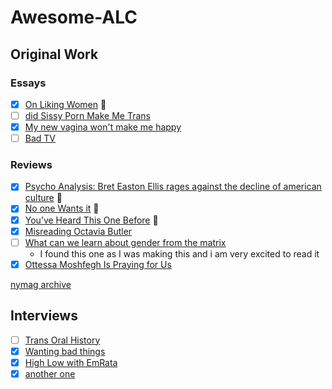 # Awesome-ALC

## Original Work
### Essays
- [X] [On Liking Women](https://www.nplusonemag.com/issue-30/essays/on-liking-women/) 💜
- [ ] [did Sissy Porn Make Me Trans](https://www.google.com/url?sa=t&source=web&rct=j&opi=89978449&url=https://static1.squarespace.com/static/5a9b1c0812b13f48e686fdc4/t/5a9c17e1f9619a449856c4fe/1520179170246/Chu-Did%2BSissy%2BPorn%2BMake%2BMe%2BTrans%2520percent3F%2B%2520percent28QD2%2520percent29.pdf&ved=2ahUKEwiU1b6glJCCAxWqtokEHcvMDCMQFnoECA0QAQ&usg=AOvVaw10ggY7t0pzzb075SD5Q5X6)
- [X] [My new vagina won't make me happy](https://www.nytimes.com/2018/11/24/opinion/sunday/vaginoplasty-transgender-medicine.html)
- [ ] [Bad TV](https://www.nplusonemag.com/issue-31/politics/bad-tv/)

### Reviews
- [X] [Psycho Analysis: Bret Easton Ellis rages against the decline of american culture](https://www.bookforum.com/print/2601/bret-easton-ellis-rages-against-the-decline-of-american-culture-20825) 💜
- [X] [No one Wants it](https://www.affidavit.art/articles/no-one-wants-it) 💜
- [X] [You’ve Heard This One Before](https://www.vulture.com/article/maggie-nelson-on-freedom-review.html) 💜
- [X] [Misreading Octavia Butler](https://www.vulture.com/article/octavia-e-butler-why-we-misread-her.html#_ga=2.186093865.1016277990.1698200963-353012500.1698084853)
- [ ] [What can we learn about gender from the matrix](https://www.vulture.com/2019/02/what-the-matrix-can-teach-us-about-gender.html#_ga=2.223137819.1016277990.1698200963-353012500.1698084853)
    - I found this one as I was making this and i am very excited to read it
- [X] [Ottessa Moshfegh Is Praying for Us](https://www.vulture.com/article/ottessa-moshfegh-lapvona-review.html)

[nymag archive](https://nymag.com/author/andrea-long-chu/)

## Interviews
- [ ] [Trans Oral History](https://nyctransoralhistory.org/interview/andrea-long-chu/)
- [X] [Wanting bad things](https://thepointmag.com/dialogue/wanting-bad-things-andrea-long-chu-responds-amia-srinivasan/)
- [X] [High Low with EmRata](https://spotify.link/V0yeeiwOaEb)
- [X] [another one](https://www.novembermag.com/content/andrea-long-chu)
